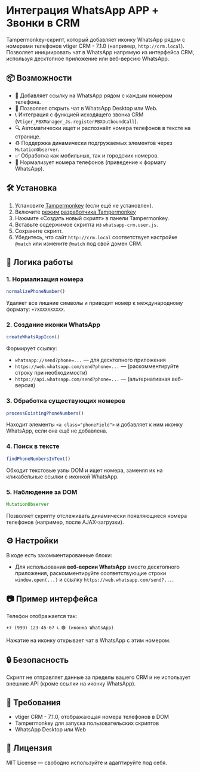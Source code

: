 
# Интеграция WhatsApp APP + Звонки в CRM

Tampermonkey-скрипт, который добавляет иконку WhatsApp рядом с номерами телефонов vtiger CRM - 7.1.0 (например, `http://crm.local`). Позволяет инициировать чат в WhatsApp напрямую из интерфейса CRM, используя десктопное приложение или веб-версию WhatsApp.

## 📦 Возможности

* 🔗 Добавляет ссылку на WhatsApp рядом с каждым номером телефона.
* 💬 Позволяет открыть чат в WhatsApp Desktop или Web.
* 📞 Интеграция с функцией исходящего звонка CRM (`Vtiger_PBXManager_Js.registerPBXOutboundCall`).
* 🔍 Автоматически ищет и распознаёт номера телефонов в тексте на странице.
* ♻️ Поддержка динамически подгружаемых элементов через `MutationObserver`.
* ✅ Обработка как мобильных, так и городских номеров.
* 🧼 Нормализует номера телефонов (приведение к формату WhatsApp).

## 🛠️ Установка

1. Установите [Tampermonkey](https://www.tampermonkey.net/) (если ещё не установлен).
2. Включите [режим разработчика Tampermonkey]([https://www.tampermonkey.net/](https://www.tampermonkey.net/faq.php#Q209)) 
3. Нажмите «Создать новый скрипт» в панели Tampermonkey.
4. Вставьте содержимое скрипта из `whatsapp-crm.user.js`.
5. Сохраните скрипт.
6. Убедитесь, что сайт `http://crm.local` соответствует настройке `@match` или измените `@match` под свой домен CRM.

## 🧠 Логика работы

### 1. **Нормализация номера**

```js
normalizePhoneNumber()
```

Удаляет все лишние символы и приводит номер к международному формату: `+7XXXXXXXXXX`.

### 2. **Создание иконки WhatsApp**

```js
createWhatsAppIcon()
```

Формирует ссылку:

* `whatsapp://send?phone=...` — для десктопного приложения
* `https://web.whatsapp.com/send?phone=...` — (раскомментируйте строку при необходимости)
* `https://api.whatsapp.com/send?phone=...` — (альтернативная веб-версия)

### 3. **Обработка существующих номеров**

```js
processExistingPhoneNumbers()
```

Находит элементы `<a class="phoneField">` и добавляет к ним иконку WhatsApp, если она ещё не добавлена.

### 4. **Поиск в тексте**

```js
findPhoneNumbersInText()
```

Обходит текстовые узлы DOM и ищет номера, заменяя их на кликабельные ссылки с иконкой WhatsApp.

### 5. **Наблюдение за DOM**

```js
MutationObserver
```

Позволяет скрипту отслеживать динамически появляющиеся номера телефонов (например, после AJAX-загрузки).

## ⚙️ Настройки

В коде есть закомментированные блоки:

* Для использования **веб-версии WhatsApp** вместо десктопного приложения, раскомментируйте соответствующие строки `window.open(...)` и ссылку `https://web.whatsapp.com/send?...`.

## 📷 Пример интерфейса

Телефон отображается так:

```
+7 (999) 123-45-67 📞 🟢 (иконка WhatsApp)
```

Нажатие на иконку открывает чат в WhatsApp с этим номером.

## 🔒 Безопасность

Скрипт не отправляет данные за пределы вашего CRM и не использует внешние API (кроме ссылки на иконку WhatsApp).


## 📌 Требования

* vtiger CRM - 7.1.0, отображающая номера телефонов в DOM
* Tampermonkey для запуска пользовательских скриптов
* WhatsApp Desktop или Web

## 📄 Лицензия

MIT License — свободно используйте и адаптируйте под себя.
